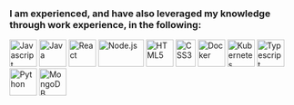 ### I am experienced, and have also leveraged my knowledge through work experience, in the following:

<div class="programmig">
  <img title="Javascript" src="https://upload.wikimedia.org/wikipedia/commons/thumb/9/99/Unofficial_JavaScript_logo_2.svg/48px-Unofficial_JavaScript_logo_2.svg.png" width="48" height="48">

  <img title="Java" src="https://www.probytes.net/wp-content/uploads/2019/07/java-logo-vector-768x768.png"  width="48" height="48">


  <img title="React" src="https://cdn.worldvectorlogo.com/logos/react.svg"  width="48" height="48">


  <img title="Node.js" src="https://upload.wikimedia.org/wikipedia/commons/thumb/d/d9/Node.js_logo.svg/1280px-Node.js_logo.svg.png"  width="80" height="48">


  <img title="HTML5" src="https://upload.wikimedia.org/wikipedia/commons/thumb/6/61/HTML5_logo_and_wordmark.svg/512px-HTML5_logo_and_wordmark.svg.png"  width="48" height="48">

  <img title="CSS3" src="https://upload.wikimedia.org/wikipedia/commons/thumb/d/d5/CSS3_logo_and_wordmark.svg/1200px-CSS3_logo_and_wordmark.svg.png"  width="35" height="48">


  <img title="Docker" src="https://encrypted-tbn0.gstatic.com/images?q=tbn%3AANd9GcQFrj9cl51Ctlu6CeIuifrKojdIAvdNAg1deA&usqp=CAU"  width="48" height="48">
  
  <img title="Kubernetes" src="https://seeklogo.com/images/K/kubernetes-logo-3A67038EAB-seeklogo.com.png"  width="48" height="48">
  
  <img title="Typescript" src="https://seeklogo.com/images/T/typescript-logo-B29A3F462D-seeklogo.com.png"  width="48" height="48">
  
  
  <img title="Python" src="https://upload.wikimedia.org/wikipedia/commons/thumb/c/c3/Python-logo-notext.svg/1024px-Python-logo-notext.svg.png"  width="48" height="48">

  <img title="MongoDB" src="https://cdn.iconscout.com/icon/free/png-512/mongodb-4-1175139.png"  width="48" height="48">

</div>




























<!--
**PaulAduGyamfi/PaulAduGyamfi** is a ✨ _special_ ✨ repository because its `README.md` (this file) appears on your GitHub profile.

Here are some ideas to get you started:

- 🔭 I’m currently working on ...
- 🌱 I’m currently learning ...
- 👯 I’m looking to collaborate on ...
- 🤔 I’m looking for help with ...
- 💬 Ask me about ...
- 📫 How to reach me: ...
- 😄 Pronouns: ...
- ⚡ Fun fact: ...
-->
